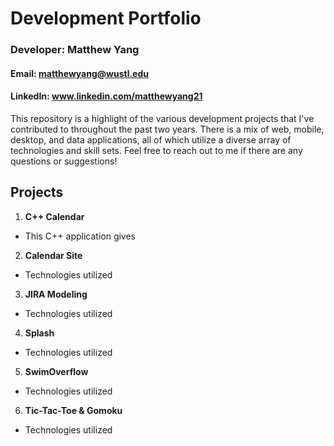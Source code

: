 # Development Portfolio
### Developer: Matthew Yang
#### Email: matthewyang@wustl.edu
#### LinkedIn: www.linkedin.com/matthewyang21
This repository is a highlight of the various development projects that I've contributed to throughout the past two years. There is a mix of web, mobile, desktop, and data applications, all of which utilize a diverse array of technologies and skill sets. Feel free to reach out to me if there are any questions or suggestions!

## Projects
1. **C++ Calendar**
- This C++ application gives
2. **Calendar Site**
 - Technologies utilized
3. **JIRA Modeling**
 - Technologies utilized
4. **Splash**
 - Technologies utilized
5. **SwimOverflow**
 - Technologies utilized
6. **Tic-Tac-Toe & Gomoku**
 - Technologies utilized
